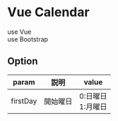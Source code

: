 # Vue Calendar

use Vue     
use Bootstrap

## Option

| param | 説明 | value |
| --- | --- | --- |
| firstDay | 開始曜日 | 0:日曜日<br>1:月曜日